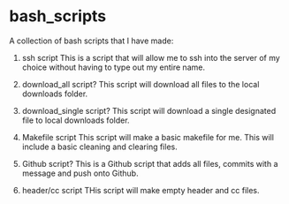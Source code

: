 # bash_scripts
A collection of bash scripts that I have made:

1. ssh script
   This is a script that will allow me to ssh into the server of my choice without
   having to type out my entire name.

2. download_all script?
   This script will download all files to the local downloads folder.

3. download_single script?
   This script will download a single designated file to local downloads folder.

4. Makefile script
   This script will make a basic makefile for me. This will include a basic cleaning
   and clearing files.

5. Github script?
   This is a Github script that adds all files, commits with a message and push onto 
   Github.

6. header/cc script
   THis script will make empty header and cc files.
